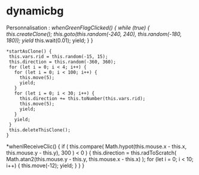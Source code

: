# dynamicbg
Personnalisation : 
    *whenGreenFlagClicked() {
     while (true) {
       this.createClone();
       this.goto(this.random(-240, 240), this.random(-180, 180));
       yield* this.wait(0.01);
       yield;
     }
    }
 
    *startAsClone() {
     this.vars.rid = this.random(-15, 15);
     this.direction = this.random(-360, 360);
     for (let i = 0; i < 4; i++) {
       for (let i = 0; i < 100; i++) {
         this.move(5);
         yield;
       }
       for (let i = 0; i < 30; i++) {
         this.direction += this.toNumber(this.vars.rid);
         this.move(5);
         yield;
       }
       yield;
     }
     this.deleteThisClone();
    }
 
   *whenIReceiveClic() {
     if (
       this.compare(
         Math.hypot(this.mouse.x - this.x, this.mouse.y - this.y),
         300
       ) < 0
     ) {
       this.direction = this.radToScratch(
         Math.atan2(this.mouse.y - this.y, this.mouse.x - this.x)
       );
       for (let i = 0; i < 10; i++) {
         this.move(-12);
         yield;
       }
     }
   }
